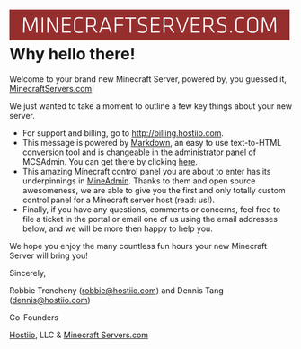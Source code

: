 ![MinecraftServers.com](../images/logo.png)
Why hello there!
=============

Welcome to your brand new Minecraft Server, powered by, you guessed it, [MinecraftServers.com](http://minecraftservers.com)!

We just wanted to take a moment to outline a few key things about your new server.

* For support and billing, go to <http://billing.hostiio.com>.
* This message is powered by [Markdown](http://daringfireball.net/projects/markdown/), an easy to use text-to-HTML conversion tool and is changeable in the administrator panel of MCSAdmin. You can get there by clicking [here](admin/landing.php).
* This amazing Minecraft control panel you are about to enter has its underpinnings in [MineAdmin](http://github.com/robbiet480/MineAdmin). Thanks to them and open source awesomeness, we are able to give you the first and only totally custom control panel for a Minecraft server host (read: us!).
* Finally, if you have any questions, comments or concerns, feel free to file a ticket in the portal or email one of us using the email addresses below, and we will be more then happy to help you.

We hope you enjoy the many countless fun hours your new Minecraft Server will bring you!

Sincerely,

Robbie Trencheny (<robbie@hostiio.com>) and Dennis Tang (<dennis@hostiio.com>)

Co-Founders

[Hostiio](http://hostiio.com), LLC & [Minecraft Servers.com](http://minecraftservers.com)